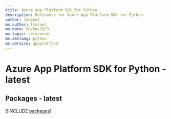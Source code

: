 ```yaml
---
title: Azure App Platform SDK for Python
description: Reference for Azure App Platform SDK for Python
author: lmazuel
ms.author: lmazuel
ms.data: 08/04/2023
ms.topic: reference
ms.devlang: python
ms.service: appplatform
---
```

# Azure App Platform SDK for Python - latest
## Packages - latest
[!INCLUDE [packages](app-platform-index.md)]